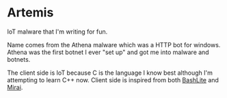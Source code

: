 # Artemis
IoT malware that I'm writing for fun. 

Name comes from the Athena malware which was a HTTP bot for windows.
Athena was the first botnet I ever "set up" and got me into malware and botnets.

The client side is IoT because C is the language I know best although I'm attempting to learn C++ now.
Client side is inspired from both [BashLite](https://en.wikipedia.org/wiki/BASHLITE) and [Mirai](https://en.wikipedia.org/wiki/Mirai_(malware)).
